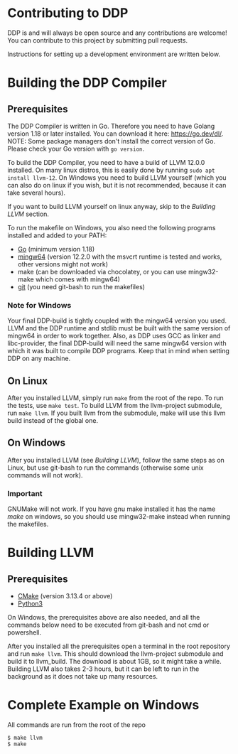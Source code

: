# Contributing to DDP

DDP is and will always be open source and any contributions are welcome! You can contribute to this project by submitting pull requests.

Instructions for setting up a development environment are written below.

# Building the DDP Compiler

## Prerequisites

The DDP Compiler is written in Go. Therefore you need to have Golang version 1.18 or later installed. You can download it here: https://go.dev/dl/. <br>
NOTE: Some package managers don't install the correct version of Go. Please check your Go version with `go version`.

To build the DDP Compiler, you need to have a build of LLVM 12.0.0 installed.
On many linux distros, this is easily done by running `sudo apt install llvm-12`.
On Windows you need to build LLVM yourself (which you can also do on linux if you wish, but it is not recommended, because it can take several hours).

If you want to build LLVM yourself on linux anyway, skip to the *Building LLVM* section.

To run the makefile on Windows, you also need the following programs installed and added to your PATH:

- [Go](https://go.dev/dl/) (minimum version 1.18)
- [mingw64](https://winlibs.com/) (version 12.2.0 with the msvcrt runtime is tested and works, other versions might not work)
- make (can be downloaded via chocolatey, or you can use mingw32-make which comes with mingw64)
- [git](https://git-scm.com/download/win) (you need git-bash to run the makefiles)

### Note for Windows

Your final DDP-build is tightly coupled with the mingw64 version you used.
LLVM and the DDP runtime and stdlib must be built with the same version of mingw64 in order to work together.
Also, as DDP uses GCC as linker and libc-provider, the final DDP-build will need the same mingw64 version with which
it was built to compile DDP programs. Keep that in mind when setting DDP on any machine.

## On Linux

After you installed LLVM, simply run `make` from the root of the repo.
To run the tests, use `make test`.
To build LLVM from the llvm-project submodule, run `make llvm`.
If you built llvm from the submodule, make will use this llvm build instead of the global one.

## On Windows

After you installed LLVM (see *Building LLVM*), follow the same steps as on Linux, but use git-bash to run the commands (otherwise some unix commands will not work).

### Important
GNUMake will not work. If you have gnu make installed it has the name *make* on windows, so you should use mingw32-make instead when running the makefiles.

# Building LLVM

## Prerequisites

- [CMake](https://cmake.org/download/) (version 3.13.4 or above)
- [Python3](https://www.python.org/downloads/)

On Windows, the prerequisites above are also needed, and all the commands below need to be executed from git-bash and not cmd or powershell.

After you installed all the prerequisites open a terminal in the root repository and run `make llvm`.
This should download the llvm-project submodule and build it to llvm_build.
The download is about 1GB, so it might take a while.
Building LLVM also takes 2-3 hours, but it can be left to run in the background as it does not take up many resources.

# Complete Example on Windows

All commands are run from the root of the repo

```
$ make llvm
$ make
```

